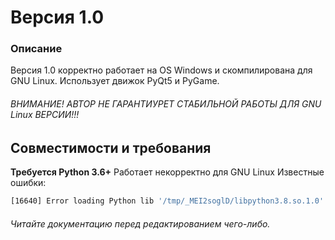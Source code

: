 # Версия 1.0
### Описание
Версия 1.0 корректно работает на OS Windows и скомпилирована для GNU Linux. Использует движок PyQt5 и PyGame. 
###### ВНИМАНИЕ! АВТОР НЕ ГАРАНТИУРЕТ СТАБИЛЬНОЙ РАБОТЫ ДЛЯ GNU Linux ВЕРСИИ!!! 
## Совместимости и требования
**Требуется Python 3.6+**
Работает некорректно для GNU Linux
Известные ошибки:
```bash
[16640] Error loading Python lib '/tmp/_MEI2soglD/libpython3.8.so.1.0': dlopen: /lib/x86_64-linux-gnu/libm.so.6: version `GLIBC_2.29' not found (required by /tmp/_MEI2soglD/libpython3.8.so.1.0)
```

###### Читайте документацию перед редактированием чего-либо.
